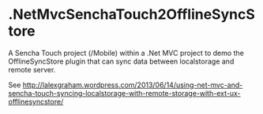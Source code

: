 .NetMvcSenchaTouch2OfflineSyncStore
===================================

A Sencha Touch project (/Mobile) within a .Net MVC project to demo the OfflineSyncStore 
plugin that can sync data between localstorage and remote server.

See http://lalexgraham.wordpress.com/2013/06/14/using-net-mvc-and-sencha-touch-syncing-localstorage-with-remote-storage-with-ext-ux-offlinesyncstore/
